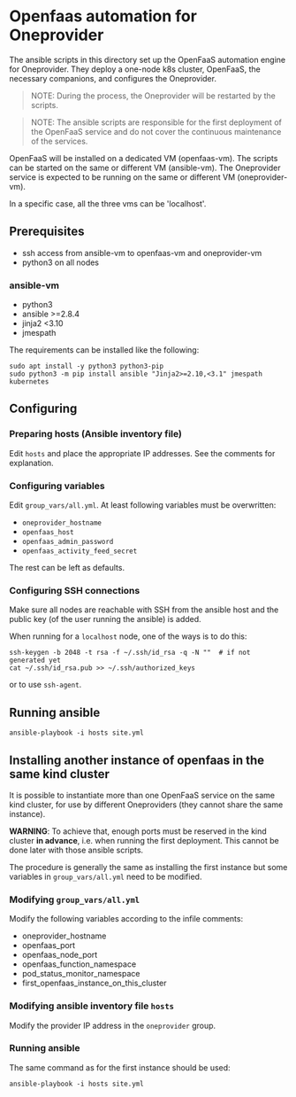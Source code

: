 # Openfaas automation for Oneprovider

The ansible scripts in this directory set up the OpenFaaS automation
engine for Oneprovider. They deploy a one-node k8s cluster, OpenFaaS,
the necessary companions, and configures the Oneprovider.

> NOTE: During the process, the Oneprovider will be restarted by the scripts.

> NOTE: The ansible scripts are responsible for the first deployment
> of the OpenFaaS service and do not cover the continuous maintenance
> of the services.

OpenFaaS will be installed on a dedicated VM (openfaas-vm). 
The scripts can be started on the same or different VM (ansible-vm).
The Oneprovider service is expected to be running on the same or different VM (oneprovider-vm).

In a specific case, all the three vms can be 'localhost'.


## Prerequisites
- ssh access from ansible-vm to openfaas-vm and oneprovider-vm
- python3 on all nodes

### ansible-vm
- python3
- ansible >=2.8.4
- jinja2 <3.10
- jmespath

The requirements can be installed like the following:
```
sudo apt install -y python3 python3-pip
sudo python3 -m pip install ansible "Jinja2>=2.10,<3.1" jmespath kubernetes
```

## Configuring

### Preparing hosts (Ansible inventory file)
Edit `hosts` and place the appropriate IP addresses. See the comments for explanation.

### Configuring variables
Edit `group_vars/all.yml`. At least following variables must be overwritten:
- `oneprovider_hostname`
- `openfaas_host`
- `openfaas_admin_password`
- `openfaas_activity_feed_secret`

The rest can be left as defaults.

### Configuring SSH connections
Make sure all nodes are reachable with SSH from the ansible host and
the public key (of the user running the ansible) is added.

When running for a `localhost` node, one of the ways is to do this:
```console
ssh-keygen -b 2048 -t rsa -f ~/.ssh/id_rsa -q -N ""  # if not generated yet
cat ~/.ssh/id_rsa.pub >> ~/.ssh/authorized_keys
```

or to use `ssh-agent`.


## Running ansible
```
ansible-playbook -i hosts site.yml
```


## Installing another instance of openfaas in the same kind cluster

It is possible to instantiate more than one OpenFaaS service on the same kind cluster,
for use by different Oneproviders (they cannot share the same instance).

**WARNING**: To achieve that, enough ports must be reserved in the kind cluster 
**in advance**, i.e. when running the first deployment.
This cannot be done later with those ansible scripts.

The procedure is generally the same as installing the first instance
but some variables in `group_vars/all.yml` need to be modified.


### Modifying `group_vars/all.yml`
Modify the following variables according to the infile comments:
- oneprovider_hostname
- openfaas_port
- openfaas_node_port
- openfaas_function_namespace
- pod_status_monitor_namespace
- first_openfaas_instance_on_this_cluster

### Modifying ansible inventory file `hosts`
Modify the provider IP address in the `oneprovider` group.

### Running ansible
The same command as for the first instance should be used:
```
ansible-playbook -i hosts site.yml
```

